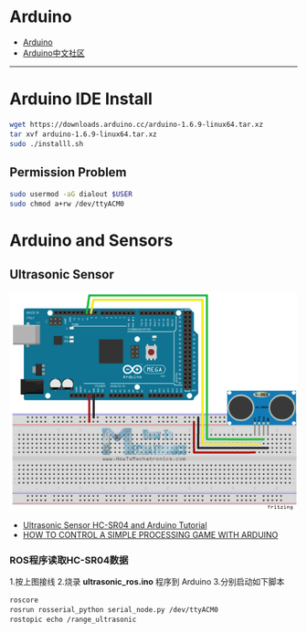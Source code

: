 # Arduino

* [Arduino](https://www.arduino.cc/)
* [Arduino中文社区](https://www.arduino.cn/)

-----

# Arduino IDE Install

```sh
wget https://downloads.arduino.cc/arduino-1.6.9-linux64.tar.xz
tar xvf arduino-1.6.9-linux64.tar.xz
sudo ./installl.sh
```

## Permission Problem

```sh
sudo usermod -aG dialout $USER
sudo chmod a+rw /dev/ttyACM0
```

# Arduino and Sensors

## Ultrasonic Sensor

![](../images/Ultrasonic-Mega2560.png)

* [Ultrasonic Sensor HC-SR04 and Arduino Tutorial](https://howtomechatronics.com/tutorials/arduino/ultrasonic-sensor-hc-sr04/)  
* [HOW TO CONTROL A SIMPLE PROCESSING GAME WITH ARDUINO](http://www.instructables.com/id/How-to-control-a-simple-Processing-game-with-Ardui/)

### ROS程序读取HC-SR04数据

1.按上图接线
2.烧录 **ultrasonic_ros.ino** 程序到 Arduino
3.分别启动如下脚本

```bash
roscore
rosrun rosserial_python serial_node.py /dev/ttyACM0
rostopic echo /range_ultrasonic
```

